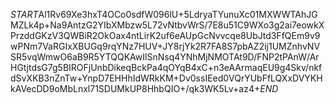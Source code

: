 $START$Al1Rv69Xe3hxT4OCo0sdfW096lU+5LdryaTYunuXc01MXWWTAhJGMZLk4p+Na9AntzG2YIbXMbzw5L72vNtbvWrS/7E8u51C9WXo3g2ai7eowkXPrzddGKzV3QWBiR2OkOax4ntLirK2uf6eAUpGcNvvcqe8UbJtd3FfQEm9v9wPNm7VaRGIxXBUGq9rqYNz7HUV+JY8rjYk2R7FA8S7pbAZ2ij1UMZnhvNVSR5vqWmwO6aB9R5YTQQKAwIlSnNsq4YNhMjNMOTAt9D/FNP2tPAnW/ArHGtjtdsG7g5BIROFjUnbDikeqBckPa4qOYqB4xC+n3eAArmaqEU9g4Skv/nkfdSvXKB3nZnTw+YnpD7EHHhIdWRkKM+Dv0ssIEed0VQrYUbFfLQXxDVYKHkAVecDD9oMbLnxl71SDUMkUP8HhbQIO+/qk3WK5Lv+az4+$END$